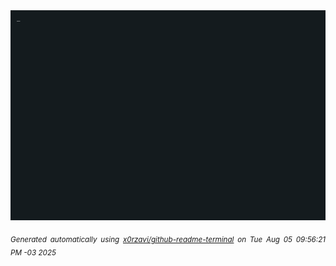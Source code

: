 <div align="justify">
<picture>
    <source media="(prefers-color-scheme: dark)" srcset="./output.gif">
    <source media="(prefers-color-scheme: light)" srcset="./output.gif">
    <img alt="GIFOS" src="output.gif">
</picture>

<sub><i>Generated automatically using [x0rzavi/github-readme-terminal](https://github.com/x0rzavi/github-readme-terminal) on Tue Aug 05 09:56:21 PM -03 2025</i></sub>

<!-- <details>
<summary>More details</summary>

</details> -->
</div>

<!-- Image deletion URL: NONE -->